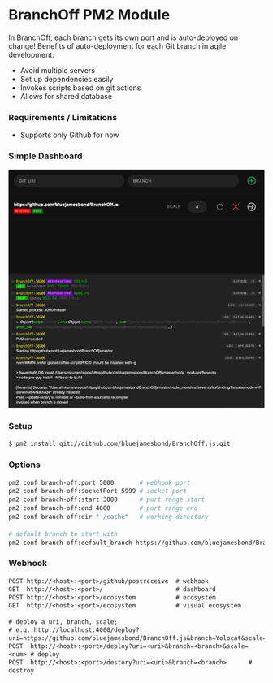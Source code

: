 # BranchOff PM2 Module
In BranchOff, each branch gets its own port and is auto-deployed on change!
Benefits of auto-deployment for each Git branch in agile development:

 - Avoid multiple servers
 - Set up dependencies easily
 - Invokes scripts based on git actions 
 - Allows for shared database
 
### Requirements / Limitations
- Supports only Github for now

### Simple Dashboard
![](/screenshots/dashboard-0.png)
 
### Setup
```bash
$ pm2 install git://github.com/bluejamesbond/BranchOff.js.git
```

### Options
```bash
pm2 conf branch-off:port 5000       # webhook port
pm2 conf branch-off:socketPort 5999 # socket port
pm2 conf branch-off:start 3000      # port range start
pm2 conf branch-off:end 4000        # port range end
pm2 conf branch-off:dir "~/cache"   # working directory

# default branch to start with
pm2 conf branch-off:default_branch https://github.com/bluejamesbond/BranchOff.js#master 
```

### Webhook
```
POST http://<host>:<port>/github/postreceive  # webhook
GET  http://<host>:<port>/                    # dashboard
POST http://<host>:<port>/ecosystem           # ecosystem
GET  http://<host>:<port>/ecosystem           # visual ecosystem

# deploy a uri, branch, scale; 
# e.g. http://localhost:4000/deploy?uri=https://github.com/bluejamesbond/BranchOff.js&branch=Yolocat&scale=1
POST  http://<host>:<port>/deploy?uri=<uri>&branch=<branch>&scale=<num> # deploy
POST  http://<host>:<port>/destory?uri=<uri>&branch=<branch>      # destroy        
```
